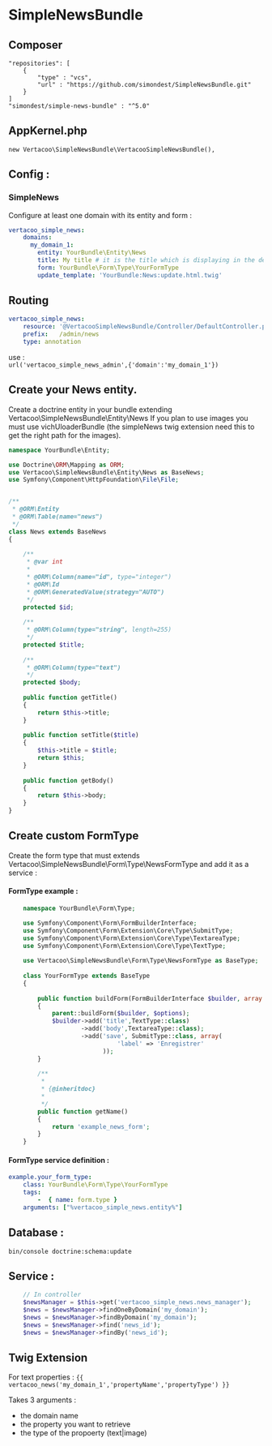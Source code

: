 # SimpleNewsBundle

## Composer
	"repositories": [
        {
	        "type" : "vcs",
	        "url" : "https://github.com/simondest/SimpleNewsBundle.git"
	    }
    ]
    "simondest/simple-news-bundle" : "^5.0"

## AppKernel.php
    new Vertacoo\SimpleNewsBundle\VertacooSimpleNewsBundle(),
    
## Config :
### SimpleNews
Configure at least one domain with its entity and form : 
```yaml
vertacoo_simple_news:
    domains: 
      my_domain_1: 
      	entity: YourBundle\Entity\News
      	title: My title # it is the title which is displaying in the default admin template
        form: YourBundle\Form\Type\YourFormType 
        update_template: 'YourBundle:News:update.html.twig'
```    
## Routing
```yaml
vertacoo_simple_news:
    resource: '@VertacooSimpleNewsBundle/Controller/DefaultController.php'
    prefix:   /admin/news
    type: annotation
```	    
use :  
    `url('vertacoo_simple_news_admin',{'domain':'my_domain_1'})`
        
## Create your News entity.
Create a doctrine entity in your bundle extending Vertacoo\SimpleNewsBundle\Entity\News
If you plan to use images you must use vichUloaderBundle (the simpleNews twig extension need this to get the right path for the images).
````php
namespace YourBundle\Entity;

use Doctrine\ORM\Mapping as ORM;
use Vertacoo\SimpleNewsBundle\Entity\News as BaseNews;
use Symfony\Component\HttpFoundation\File\File;


/**
 * @ORM\Entity
 * @ORM\Table(name="news")
 */
class News extends BaseNews
{
    
    /**
     * @var int
     *
     * @ORM\Column(name="id", type="integer")
     * @ORM\Id
     * @ORM\GeneratedValue(strategy="AUTO")
     */
    protected $id;
    
    /**
     * @ORM\Column(type="string", length=255)
     */
    protected $title;
    
    /**
     * @ORM\Column(type="text")
     */
    protected $body;
    
    public function getTitle()
    {
        return $this->title;
    }
    
    public function setTitle($title)
    {
        $this->title = $title;
        return $this;
    }
    
    public function getBody()
    {
        return $this->body;
    }
}
````	


## Create custom FormType
Create the form type that must extends Vertacoo\SimpleNewsBundle\Form\Type\NewsFormType and add it as a service :

#### FormType example :
````php
	namespace YourBundle\Form\Type;

	use Symfony\Component\Form\FormBuilderInterface;
	use Symfony\Component\Form\Extension\Core\Type\SubmitType;
	use Symfony\Component\Form\Extension\Core\Type\TextareaType;
	use Symfony\Component\Form\Extension\Core\Type\TextType;
	
	use Vertacoo\SimpleNewsBundle\Form\Type\NewsFormType as BaseType;
	
	class YourFormType extends BaseType
	{
	
	    public function buildForm(FormBuilderInterface $builder, array $options)
	    {
	        parent::buildForm($builder, $options);
	        $builder->add('title',TextType::class)
	        		->add('body',TextareaType::class);
	        		->add('save', SubmitType::class, array(
					          'label' => 'Enregistrer'
					      ));
	    }
	
	    /**
	     *
	     * {@inheritdoc}
	     *
	     */
	    public function getName()
	    {
	        return 'example_news_form';
	    }
	}
````
#### FormType service definition :
````yaml
example.your_form_type:
    class: YourBundle\Form\Type\YourFormType
    tags:
        -  { name: form.type }
    arguments: ["%vertacoo_simple_news.entity%"]
````

## Database :
	bin/console doctrine:schema:update    

## Service :
````php
	// In controller
	$newsManager = $this->get('vertacoo_simple_news.news_manager');
    $news = $newsManager->findOneByDomain('my_domain');
    $news = $newsManager->findByDomain('my_domain');
    $news = $newsManager->find('news_id');
    $news = $newsManager->findBy('news_id');
````   
## Twig Extension
For text properties :
	`{{ vertacoo_news('my_domain_1','propertyName','propertyType') }}`

Takes 3 arguments :
- the domain name
- the property you want to retrieve
- the type of the propoerty (text|image)


